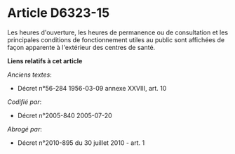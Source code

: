 # Article D6323-15

Les heures d'ouverture, les heures de permanence ou de consultation et les principales conditions de fonctionnement utiles au
public sont affichées de façon apparente à l'extérieur des centres de santé.

**Liens relatifs à cet article**

_Anciens textes_:

  - Décret n°56-284 1956-03-09 annexe XXVIII, art. 10

_Codifié par_:

  - Décret n°2005-840 2005-07-20

_Abrogé par_:

  - Décret n°2010-895 du 30 juillet 2010 - art. 1
